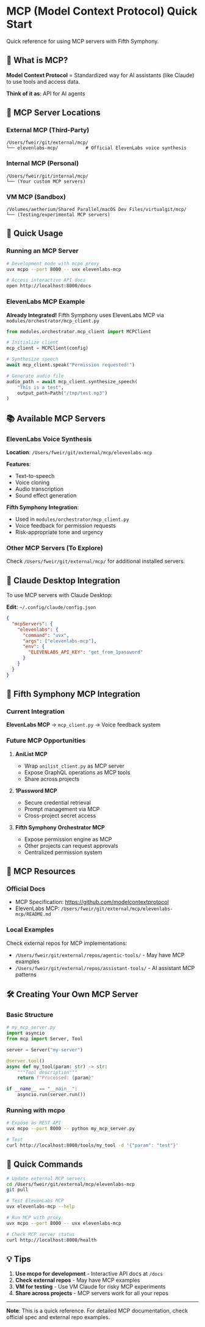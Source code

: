 # MCP (Model Context Protocol) Quick Start

Quick reference for using MCP servers with Fifth Symphony.

## 🎯 What is MCP?

**Model Context Protocol** = Standardized way for AI assistants (like Claude) to use tools and access data.

**Think of it as**: API for AI agents

## 📍 MCP Server Locations

### External MCP (Third-Party)
```
/Users/fweir/git/external/mcp/
└── elevenlabs-mcp/          # Official ElevenLabs voice synthesis
```

### Internal MCP (Personal)
```
/Users/fweir/git/internal/mcp/
└── (Your custom MCP servers)
```

### VM MCP (Sandbox)
```
/Volumes/aetherium/Shared Parallel/macOS Dev Files/virtualgit/mcp/
└── (Testing/experimental MCP servers)
```

## 🚀 Quick Usage

### Running an MCP Server

```bash
# Development mode with mcpo proxy
uvx mcpo --port 8000 -- uvx elevenlabs-mcp

# Access interactive API docs
open http://localhost:8000/docs
```

### ElevenLabs MCP Example

**Already Integrated!** Fifth Symphony uses ElevenLabs MCP via `modules/orchestrator/mcp_client.py`

```python
from modules.orchestrator.mcp_client import MCPClient

# Initialize client
mcp_client = MCPClient(config)

# Synthesize speech
await mcp_client.speak("Permission requested!")

# Generate audio file
audio_path = await mcp_client.synthesize_speech(
    "This is a test",
    output_path=Path("/tmp/test.mp3")
)
```

## 📚 Available MCP Servers

### ElevenLabs Voice Synthesis

**Location**: `/Users/fweir/git/external/mcp/elevenlabs-mcp`

**Features**:
- Text-to-speech
- Voice cloning
- Audio transcription
- Sound effect generation

**Fifth Symphony Integration**:
- Used in `modules/orchestrator/mcp_client.py`
- Voice feedback for permission requests
- Risk-appropriate tone and urgency

### Other MCP Servers (To Explore)

Check `/Users/fweir/git/external/mcp/` for additional installed servers.

## 🔧 Claude Desktop Integration

To use MCP servers with Claude Desktop:

**Edit**: `~/.config/claude/config.json`

```json
{
  "mcpServers": {
    "elevenlabs": {
      "command": "uvx",
      "args": ["elevenlabs-mcp"],
      "env": {
        "ELEVENLABS_API_KEY": "get_from_1password"
      }
    }
  }
}
```

## 🎵 Fifth Symphony MCP Integration

### Current Integration

**ElevenLabs MCP** → `mcp_client.py` → Voice feedback system

### Future MCP Opportunities

1. **AniList MCP**
   - Wrap `anilist_client.py` as MCP server
   - Expose GraphQL operations as MCP tools
   - Share across projects

2. **1Password MCP**
   - Secure credential retrieval
   - Prompt management via MCP
   - Cross-project secret access

3. **Fifth Symphony Orchestrator MCP**
   - Expose permission engine as MCP
   - Other projects can request approvals
   - Centralized permission system

## 📖 MCP Resources

### Official Docs
- MCP Specification: https://github.com/modelcontextprotocol
- ElevenLabs MCP: `/Users/fweir/git/external/mcp/elevenlabs-mcp/README.md`

### Local Examples
Check external repos for MCP implementations:
- `/Users/fweir/git/external/repos/agentic-tools/` - May have MCP examples
- `/Users/fweir/git/external/repos/assistant-tools/` - AI assistant MCP patterns

## 🛠️ Creating Your Own MCP Server

### Basic Structure

```python
# my_mcp_server.py
import asyncio
from mcp import Server, Tool

server = Server("my-server")

@server.tool()
async def my_tool(param: str) -> str:
    """Tool description"""
    return f"Processed: {param}"

if __name__ == "__main__":
    asyncio.run(server.run())
```

### Running with mcpo

```bash
# Expose as REST API
uvx mcpo --port 8000 -- python my_mcp_server.py

# Test
curl http://localhost:8000/tools/my_tool -d '{"param": "test"}'
```

## 🎯 Quick Commands

```bash
# Update external MCP servers
cd /Users/fweir/git/external/mcp/elevenlabs-mcp
git pull

# Test ElevenLabs MCP
uvx elevenlabs-mcp --help

# Run MCP with proxy
uvx mcpo --port 8000 -- uvx elevenlabs-mcp

# Check MCP server status
curl http://localhost:8000/health
```

## 💡 Tips

1. **Use mcpo for development** - Interactive API docs at `/docs`
2. **Check external repos** - May have MCP examples
3. **VM for testing** - Use VM Claude for risky MCP experiments
4. **Share across projects** - MCP servers work for all your repos

---

**Note**: This is a quick reference. For detailed MCP documentation, check official spec and external repo examples.
